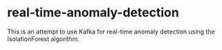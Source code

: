 # real-time-anomaly-detection
This is an attempt to use Kafka for real-time anomaly detection using the IsolationForest algorithm.

